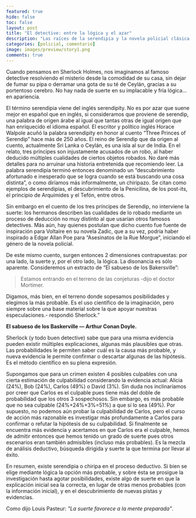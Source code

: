 ```yaml
---
featured: true
hide: false
toc: false
layout: post
title: "El detective: entre la lógica y el azar"
description: "Las raíces de la serendipia y la novela policial clásica en un cuento persa"
categories: [policial, comentario]
image: images/preview/story1.png
comments: true
---
```


Cuando pensamos en Sherlock Holmes, nos imaginamos al famoso detective resolviendo el misterio desde la comodidad de su casa, sin dejar de fumar su pipa o derramar una gota de su té de Ceylán, gracias a su portentoso cerebro. No hay nada de suerte en su implacable y fría lógica… en apariencia.

El término serendipia viene del inglés serendipity. No es por azar que suene mejor en español que en inglés, si consideramos que proviene de serendip, una palabra de origen árabe al igual que tantas otras de igual origen que han enriquecido el idioma español. El escritor y político inglés Horace Walpole acuñó la palabra serendipity en honor al cuento “Three Princes of Serendip” hace más de 250 años. El reino de Serendip que da origen al cuento, actualmente Sri Lanka o Ceylán, es una isla al sur de India. En el relato, tres príncipes son injustamente acusados de un robo, al haber deducido múltiples cualidades de ciertos objetos robados. No daré más detalles para no arruinar una historia entretenida que recomiendo leer. La palabra serendipia terminó entonces denominado un “descubrimiento afortunado e inesperado que se logra cuando se está buscando una cosa distinta”, o como diríamos más informalmente, un chiripazo. Se citan como ejemplos de serendipias, el descubrimiento de la Penicilina, de los post-its, el principio de Arquímides y el Tefón, entre otros.

Sin embargo en el cuento de los tres príncipes de Serendip, no interviene la suerte: los hermanos describen las cualidades de lo robado mediante un proceso de deducción no muy distinto al que usarían otros famosos detectives. Más aún, hay quienes postulan que dicho cuento fue fuente de inspiración para Voltaire en su novela Zadic, que a su vez, podría haber inspirado a Edgar Allan Poe para “Asesinatos de la Rue Morgue”, iniciando el género de la novela policial.

De este mismo cuento, surgen entonces 2 dimensiones contrapuestas: por una lado, la suerte y, por el otro lado, la lógica. La disonancia es sólo aparente. Consideremos un extracto de “El sabueso de los Bakersville”:

> Estamos entrando en el terreno de las conjeturas -dijo el doctor Mortimer.

  Digamos, más bien, en el terreno donde sopesamos posibilidades y elegimos la más probable. Es el uso científico de la imaginación, pero siempre sobre una base material sobre la que apoyar nuestras especulaciones.- respondió Sherlock.”

  **El sabueso de los Baskerville — Arthur Conan Doyle.**

Sherlock (y todo buen detective) sabe que para una misma evidencia pueden existir múltiples explicaciones, algunas más plausibles que otras. Las probabilidades le permiten saber cuál es la causa más probable, y nueva evidencia le permite confirmar o descartar algunas de las hipótesis. Es el método científico en su plena expresión.

Supongamos que para un crimen existen 4 posibles culpables con una cierta estimación de culpabilidad considerando la evidencia actual: Alicia (24%), Bob (24%), Carlos (49%) o David (3%). Sin duda nos inclinaríamos por creer que Carlos es el culpable pues tiene más del doble de probabilidad que los otros 3 sospechosos. Sin embargo, es más probable que no sea culpable (24%+24%+3%=51%) a que sí lo sea (49%). Por supuesto, no podemos aún probar la culpabilidad de Carlos, pero el curso de acción más razonable es investigar más profundamente a Carlos para confirmar o refutar la hipótesis de su culpabilidad. Si finalmente se encuentra más evidencia y acertamos en que Carlos era el culpable, hemos de admitir entonces que hemos tenido un grado de suerte pues otros escenarios eran también admisibles (incluso más probables). Es la mezcla de análisis deductivo, búsqueda dirigida y suerte la que termina por llevar al éxito.

En resumen, existe serendipia o chiripa en el proceso deductivo. Si bien se elige mediante lógica la opción más probable, y sobre ésta se prosigue la investigación hasta agotar posibilidades, existe algo de suerte en que la explicación inicial sea la correcta, en lugar de otras menos probables (con la información inicial), y en el descubrimiento de nuevas pistas y evidencias.

Como dijo Louis Pasteur: _"La suerte favorece a la mente preparada"_.
